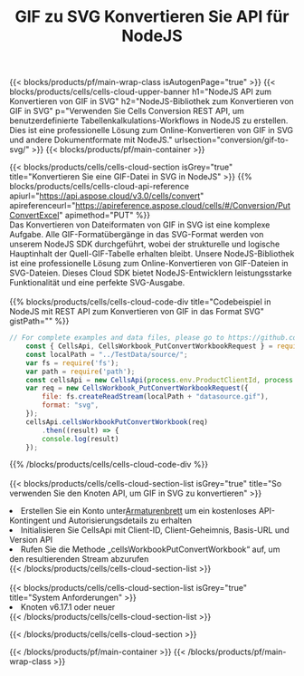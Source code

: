 ﻿---
title:  GIF zu SVG Konvertieren Sie API für NodeJS
description:  Verwenden von Aspose.Cells Cloud SDK für NodeJS zum Konvertieren einer GIF-Formatdatei in eine Datei im SVG-Format.
url: /de/nodejs/conversion/gif-to-svg/
---
{{< blocks/products/pf/main-wrap-class isAutogenPage="true" >}}
{{< blocks/products/cells/cells-cloud-upper-banner h1="NodeJS API zum Konvertieren von GIF in SVG" h2="NodeJS-Bibliothek zum Konvertieren von GIF in SVG" p="Verwenden Sie Cells Conversion REST API, um benutzerdefinierte Tabellenkalkulations-Workflows in NodeJS zu erstellen. Dies ist eine professionelle Lösung zum Online-Konvertieren von GIF in SVG und andere Dokumentformate mit NodeJS." urlsection="conversion/gif-to-svg/" >}}
{{< blocks/products/pf/main-container >}}

{{< blocks/products/cells/cells-cloud-section isGrey="true" title="Konvertieren Sie eine GIF-Datei in SVG in NodeJS" >}}
{{% blocks/products/cells/cells-cloud-api-reference apiurl="https://api.aspose.cloud/v3.0/cells/convert" apireferenceurl="https://apireference.aspose.cloud/cells/#/Conversion/PutConvertExcel" apimethod="PUT" %}}
<br/>
Das Konvertieren von Dateiformaten von GIF in SVG ist eine komplexe Aufgabe. Alle GIF-Formatübergänge in das SVG-Format werden von unserem NodeJS SDK durchgeführt, wobei der strukturelle und logische Hauptinhalt der Quell-GIF-Tabelle erhalten bleibt. Unsere NodeJS-Bibliothek ist eine professionelle Lösung zum Online-Konvertieren von GIF-Dateien in SVG-Dateien. Dieses Cloud SDK bietet NodeJS-Entwicklern leistungsstarke Funktionalität und eine perfekte SVG-Ausgabe.
<br/>
<br/>
{{% blocks/products/cells/cells-cloud-code-div title="Codebeispiel in NodeJS mit REST API zum Konvertieren von GIF in das Format SVG" gistPath="" %}}
 
```js
// For complete examples and data files, please go to https://github.com/aspose-cells-cloud/aspose-cells-cloud-node/
    const { CellsApi, CellsWorkbook_PutConvertWorkbookRequest } = require("asposecellscloud");
    const localPath = "../TestData/source/";
    var fs = require('fs');
    var path = require('path');
    const cellsApi = new CellsApi(process.env.ProductClientId, process.env.ProductClientSecret);
    var req = new CellsWorkbook_PutConvertWorkbookRequest({
        file: fs.createReadStream(localPath + "datasource.gif"),
        format: "svg",
    });
    cellsApi.cellsWorkbookPutConvertWorkbook(req)
        .then((result) => {
        console.log(result)
    });
```
 
{{% /blocks/products/cells/cells-cloud-code-div %}}
<br/>
<br/>
{{< blocks/products/cells/cells-cloud-section-list isGrey="true" title="So verwenden Sie den Knoten API, um GIF in SVG zu konvertieren" >}}
<li> Erstellen Sie ein Konto unter<a href="https://dashboard.aspose.cloud/">Armaturenbrett</a> um ein kostenloses API-Kontingent und Autorisierungsdetails zu erhalten</li>
<li>Initialisieren Sie CellsApi mit Client-ID, Client-Geheimnis, Basis-URL und Version API</li>
<li>Rufen Sie die Methode „cellsWorkbookPutConvertWorkbook“ auf, um den resultierenden Stream abzurufen</li>
{{< /blocks/products/cells/cells-cloud-section-list >}}
<br/>
<br/>
{{< blocks/products/cells/cells-cloud-section-list isGrey="true" title="System Anforderungen" >}}
<li>Knoten v6.17.1 oder neuer</li>
{{< /blocks/products/cells/cells-cloud-section-list >}}

{{< /blocks/products/cells/cells-cloud-section >}}

{{< /blocks/products/pf/main-container >}}
{{< /blocks/products/pf/main-wrap-class >}}
